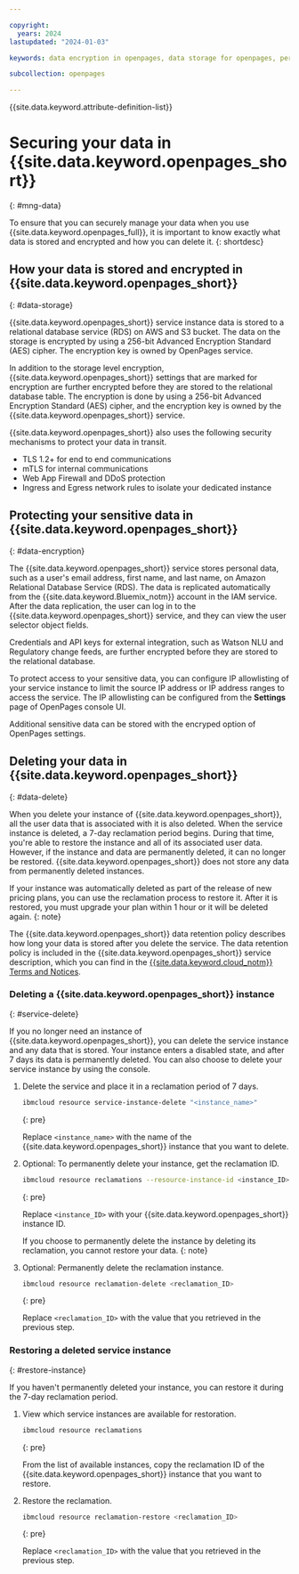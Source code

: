 ```yaml
---

copyright:
  years: 2024
lastupdated: "2024-01-03"

keywords: data encryption in openpages, data storage for openpages, personal data in openpages, data deletion for openpages, data in openpages, data security in openpages

subcollection: openpages

---
```


{{site.data.keyword.attribute-definition-list}}

# Securing your data in {{site.data.keyword.openpages_short}}
{: #mng-data}

To ensure that you can securely manage your data when you use {{site.data.keyword.openpages_full}}, it is important to know exactly what data is stored and encrypted and how you can delete it. 
{: shortdesc}

## How your data is stored and encrypted in {{site.data.keyword.openpages_short}}
{: #data-storage}

{{site.data.keyword.openpages_short}} service instance data is stored to a relational database service (RDS) on AWS and S3 bucket. The data on the storage is encrypted by using a 256-bit Advanced Encryption Standard (AES) cipher. The encryption key is owned by OpenPages service.

In addition to the storage level encryption, {{site.data.keyword.openpages_short}} settings that are marked for encryption are further encrypted before they are stored to the relational database table. The encryption is done by using a 256-bit Advanced Encryption Standard (AES) cipher, and the encryption key is owned by the {{site.data.keyword.openpages_short}} service.

{{site.data.keyword.openpages_short}} also uses the following security mechanisms to protect your data in transit.

   - TLS 1.2+ for end to end communications
   - mTLS for internal communications
   - Web App Firewall and DDoS protection
   - Ingress and Egress network rules to isolate your dedicated instance

## Protecting your sensitive data in {{site.data.keyword.openpages_short}}
{: #data-encryption}

The {{site.data.keyword.openpages_short}} service stores personal data, such as a user's email address, first name, and last name, on Amazon Relational Database Service (RDS). The data is replicated automatically from the {{site.data.keyword.Bluemix_notm}} account in the IAM service. After the data replication, the user can log in to the {{site.data.keyword.openpages_short}} service, and they can view the user selector object fields.

Credentials and API keys for external integration, such as Watson NLU and Regulatory change feeds, are further encrypted before they are stored to the relational database.

To protect access to your sensitive data, you can configure IP allowlisting of your service instance to limit the source IP address or IP address ranges to access the service. The IP allowlisting can be configured from the **Settings** page of OpenPages console UI.

Additional sensitive data can be stored with the encryped option of OpenPages settings.

## Deleting your data in {{site.data.keyword.openpages_short}}
{: #data-delete}

When you delete your instance of {{site.data.keyword.openpages_short}}, all the user data that is associated with it is also deleted. When the service instance is deleted, a 7-day reclamation period begins. During that time, you're able to restore the instance and all of its associated user data. However, if the instance and data are permanently deleted, it can no longer be restored. {{site.data.keyword.openpages_short}} does not store any data from permanently deleted instances.

If your instance was automatically deleted as part of the release of new pricing plans, you can use the reclamation process to restore it. After it is restored, you must upgrade your plan within 1 hour or it will be deleted again.
{: note}

The {{site.data.keyword.openpages_short}} data retention policy describes how long your data is stored after you delete the service. The data retention policy is included in the {{site.data.keyword.openpages_short}} service description, which you can find in the [{{site.data.keyword.cloud_notm}} Terms and Notices](/docs/overview?topic=overview-terms).

### Deleting a {{site.data.keyword.openpages_short}} instance
{: #service-delete}

If you no longer need an instance of {{site.data.keyword.openpages_short}}, you can delete the service instance and any data that is stored. Your instance enters a disabled state, and after 7 days its data is permanently deleted. You can also choose to delete your service instance by using the console.

1. Delete the service and place it in a reclamation period of 7 days.

    ```sh
    ibmcloud resource service-instance-delete "<instance_name>"
    ```
    {: pre}

    Replace `<instance_name>` with the name of the {{site.data.keyword.openpages_short}} instance that you want to delete.

2. Optional: To permanently delete your instance, get the reclamation ID.

    ```sh
    ibmcloud resource reclamations --resource-instance-id <instance_ID>
    ```
    {: pre}

    Replace `<instance_ID>` with your {{site.data.keyword.openpages_short}} instance ID.

    If you choose to permanently delete the instance by deleting its reclamation, you cannot restore your data.
    {: note}

3. Optional: Permanently delete the reclamation instance.

    ```sh
    ibmcloud resource reclamation-delete <reclamation_ID>
    ```
    {: pre}

    Replace `<reclamation_ID>` with the value that you retrieved in the previous step.

### Restoring a deleted service instance
{: #restore-instance}

If you haven't permanently deleted your instance, you can restore it during the 7-day reclamation period.

1. View which service instances are available for restoration.

    ```sh
    ibmcloud resource reclamations
    ```
    {: pre}

    From the list of available instances, copy the reclamation ID of the {{site.data.keyword.openpages_short}} instance that you want to restore.

2. Restore the reclamation.

    ```sh
    ibmcloud resource reclamation-restore <reclamation_ID>
    ```
    {: pre}

    Replace `<reclamation_ID>` with the value that you retrieved in the previous step.

